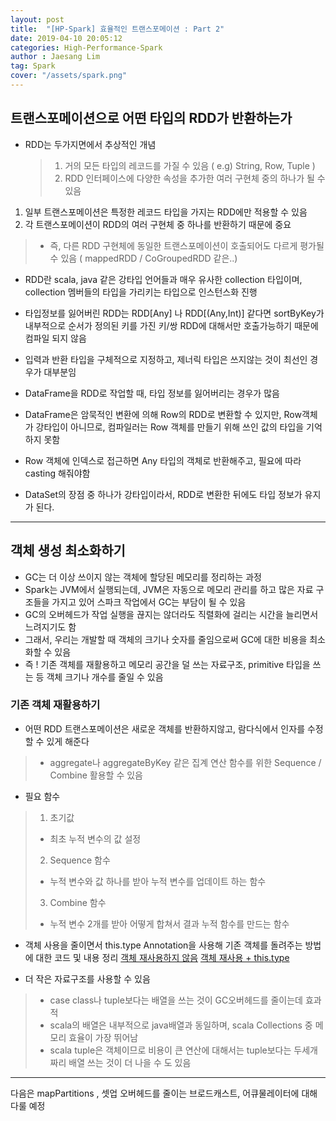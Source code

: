 ```yaml
---
layout: post
title:  "[HP-Spark] 효율적인 트랜스포메이션 : Part 2"
date: 2019-04-10 20:05:12
categories: High-Performance-Spark 
author : Jaesang Lim
tag: Spark
cover: "/assets/spark.png"
---
```


## 트랜스포메이션으로 어떤 타입의 RDD가 반환하는가

- RDD는 두가지면에서 추상적인 개념
  > 1. 거의 모든 타입의 레코드를 가질 수 있음 ( e.g) String, Row, Tuple )
  > 2. RDD 인터페이스에 다양한 속성을 추가한 여러 구현체 중의 하나가 될 수 있음 
  
1. 일부 트랜스포메이션은 특정한 레코드 타입을 가지는 RDD에만 적용할 수 있음
2. 각 트랜스포메이션이 RDD의 여러 구현체 중 하나를 반환하기 때문에 중요
> - 즉, 다른 RDD 구현체에 동일한 트랜스포메이션이 호출되어도 다르게 평가될 수 있음 ( mappedRDD / CoGroupedRDD 같은..)

- RDD란 scala, java 같은 강타입 언어들과 매우 유사한 collection 타입이며, collection 멤버들의 타입을 가리키는 타입으로 인스턴스화 진행
- 타입정보를 잃어버린 RDD는 RDD[Any] 나 RDD[(Any,Int)] 같다면 sortByKey가 내부적으로 순서가 정의된 키를 가진 키/쌍 RDD에 대해서만 호출가능하기 때문에
컴파일 되지 않음

- 입력과 반환 타입을 구체적으로 지정하고, 제너릭 타입은 쓰지않는 것이 최선인 경우가 대부분임

- DataFrame을 RDD로 작업할 때, 타입 정보를 잃어버리는 경우가 많음
- DataFrame은 암묵적인 변환에 의해 Row의 RDD로 변환할 수 있지만, Row객체가 강타입이 아니므로, 컴파일러는 Row 객체를 만들기 위해 쓰인 값의 타입을 기억하지 못함
- Row 객체에 인덱스로 접근하면 Any 타입의 객체로 반환해주고, 필요에 따라 casting 해줘야함
- DataSet의 장점 중 하나가 강타입이라서, RDD로 변환한 뒤에도 타입 정보가 유지가 된다.

---

## 객체 생성 최소화하기
- GC는 더 이상 쓰이지 않는 객체에 할당된 메모리를 정리하는 과정
- Spark는 JVM에서 실행되는데, JVM은 자동으로 메모리 관리를 하고 많은 자료 구조들을 가지고 있어 스파크 작업에서 GC는 부담이 될 수 있음
- GC의 오버헤드가 작업 실행을 끊지는 않더라도 직렬화에 걸리는 시간을 늘리면서 느려지기도 함 
- 그래서, 우리는 개발할 때 객체의 크기나 숫자를 줄임으로써 GC에 대한 비용을 최소화할 수 있음
- 즉 ! 기존 객체를 재활용하고 메모리 공간을 덜 쓰는 자료구조, primitive 타입을 쓰는 등 객체 크기나 개수를 줄일 수 있음

### 기존 객체 재활용하기
- 어떤 RDD 트랜스포메이션은 새로운 객체를 반환하지않고, 람다식에서 인자를 수정할 수 있게 해준다
> - aggregate나 aggregateByKey 같은 집계 연산 함수를 위한 Sequence / Combine 활용할 수 있음

- 필요 함수
> 1. 초기값 
  > - 최초 누적 변수의 값 설정 
> 2. Sequence 함수
  > - 누적 변수와 값 하나를 받아 누적 변수를 업데이트 하는 함수
> 3. Combine 함수
  > - 누적 변수 2개를 받아 어떻게 합쳐서 결과 누적 함수를 만드는 함수 

- 객체 사용을 줄이면서 this.type Annotation을 사용해 기존 객체를 돌려주는 방법에 대한 코드 및 내용 정리
[객체 재사용하지 않음](https://github.com/jjaesang/Spark-Training/blob/master/src/main/scala/com/study/transform/MetricsCalculator.scala)
[객체 재사용 + this.type](https://github.com/jjaesang/Spark-Training/blob/master/src/main/scala/com/study/transform/MetricsCalculatorReuseObject.scala)

- 더 작은 자료구조를 사용할 수 있음
> - case class나 tuple보다는 배열을 쓰는 것이 GC오버헤드를 줄이는데 효과적
> - scala의 배열은 내부적으로 java배열과 동일하며, scala Collections 중 메모리 효율이 가장 뛰어남
> - scala tuple은 객체이므로 비용이 큰 연산에 대해서는 tuple보다는 두세개짜리 배열 쓰는 것이 더 나을 수 도 있음


---

다음은 mapPartitions , 셋업 오버헤드를 줄이는 브로드캐스트, 어큐물레이터에 대해 다룰 예정
